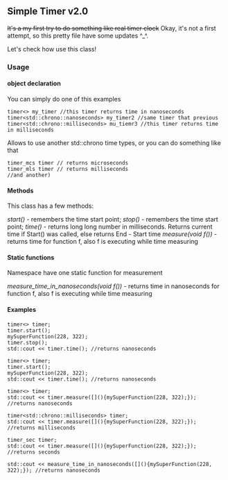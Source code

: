 ## Simple Timer v2.0
~~It's a my first try to do something like real timer clock~~ Okay, it's not a first attempt, so this pretty file have some updates ^_^.

Let's check how use this class!

### Usage

#### object declaration

You can simply do one of this examples

```
timer<> my_timer //this timer returns time in nanoseconds
timer<std::chrono::nanoseconds> my_timer2 //same timer that previous
timer<std::chrono::milliseconds> mu_tiemr3 //this timer returns time in milliseconds
```
Allows to use another std::chrono time types, or you can do something like that

```
timer_mcs timer // returns microseconds
timer_mls timer // returns milliseconds
//and another)
```

#### Methods

This class has a few methods:

*start()* - remembers the time start point;
*stop()* - remembers the time start point;
*time()* - returns long long number in milliseconds. Returns current time if Start() was called, else returns End - Start time
*measure(void f())* - returns time for function f, also f is executing while time measuring

#### Static functions

Namespace have one static function for measurement

*measure_time_in_nanoseconds(void f())* - returns time in nanoseconds for function f, also f is executing while time measuring

#### Examples

```
timer<> timer;
timer.start();
mySuperFunction(228, 322);
timer.stop();
std::cout << timer.time(); //returns nanoseconds
```

```
timer<> timer;
timer.start();
mySuperFunction(228, 322);
std::cout << timer.time(); //returns nanoseconds
```

```
timer<> timer;
std::cout << timer.measure([](){mySuperFunction(228, 322);}); //returns nanoseconds
```


```
timer<std::chrono::milliseconds> timer;
std::cout << timer.measure([](){mySuperFunction(228, 322);}); //returns milliseconds
```

```
timer_sec timer;
std::cout << timer.measure([](){mySuperFunction(228, 322);}); //returns seconds
```

```
std::cout << measure_time_in_nanoseconds([](){mySuperFunction(228, 322);}); //returns nanoseconds
```
